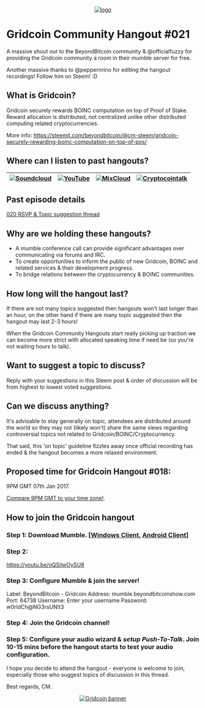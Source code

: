 <center>
<a href="https://www.gridcoin.us"><img src="https://i.imgur.com/IPq8wdr.jpg" alt="logo" /></a>
</center>

# Gridcoin Community Hangout #021

A massive shout out to the BeyondBitcoin community & @officialfuzzy for providing the Gridcoin community a room in their mumble server for free.

Another massive thanks to @peppernrino for editing the hangout recordings! Follow him on Steem! :D

## What is Gridcoin?

Gridcoin securely rewards BOINC computation on top of Proof of Stake. Reward allocation is distributed, not centralized unlike other distributed computing related cryptocurrencies.

More info: https://steemit.com/beyondbitcoin/@cm-steem/gridcoin-securely-rewarding-boinc-computation-on-top-of-pos/

## Where can I listen to past hangouts?

|  <a href="https://soundcloud.com/gridcoin-community-hangouts"><img src="https://i.imgur.com/hdacJVS.png" alt="Soundcloud" /></a> | <a href="https://www.youtube.com/channel/UC0Z3uczcC2okYRrLLCZFrMQ"><img src="https://i.imgur.com/QvoebV5.png" alt="YouTube" /></a>  | <a href="https://www.mixcloud.com/gridcoin_hangouts/"><img src="https://i.imgur.com/e5DHO0G.jpg" alt="MixCloud" /></a>  | <a href="https://cryptocointalk.com/topic/48658-beyond-bitcoin-regular-gridcoin-mumble-conference-calls/"><img src="https://i.imgur.com/LfhrCA6.png" alt="Cryptocointalk" /></a>
|---|---|---|---|

## Past episode details
<a href="https://steemit.com/gridcoin/@cm-steem/gridcoin-community-hangout-020-24th-dec-2016-9pm-gmt-rsvp-and-suggest-topics">020 RSVP & Topic suggestion thread</a>

## Why are we holding these hangouts?
* A mumble conference call can provide significant advantages over communicating via forums and IRC.
* To create opportunities to inform the public of new Gridcoin, BOINC and related services & their development progress.
* To bridge relations between the cryptocurrency & BOINC communities.

## How long will the hangout last?

If there are not many topics suggested then hangouts won't last longer than an hour, on the other hand if there are many topic suggested then the hangout may last 2-3 hours!

When the Gridcoin Community Hangouts start really picking up traction we can become more strict with allocated speaking time if need be (so you're not waiting hours to talk).

## Want to suggest a topic to discuss?

Reply with your suggestions in this Steem post & order of discussion will be from highest to lowest voted suggestions.

## Can we discuss anything?

It's advisable to stay generally on topic, attendees are distributed around the world so they may not (likely won't) share the same views regarding controversial topics not related to Gridcoin/BOINC/Cryptocurrency.

That said, this 'on topic' guideline fizzles away once official recording has ended & the hangout becomes a more relaxed environment.

## Proposed time for Gridcoin Hangout #018:

9PM GMT 07th Jan 2017.

[Compare 9PM GMT to your time zone!](http://everytimezone.com/#2017-01-07,540,c8l).

## How to join the Gridcoin hangout
### Step 1: Download Mumble. [[Windows Client](http://www.mumble.com/), [Android Client](https://play.google.com/store/apps/details?id=com.morlunk.mumbleclient.free)]
### Step 2:
https://youtu.be/oQSilwOySU8
### Step 3: Configure Mumble & join the server!
Label: BeyondBitcoin - Gridcoin
Address: mumble.beyondbitcoinshow.com
Port: 64738
Username: Enter your username
Password: w0rldCh@NG3rsUN!t3

### Step 4: Join the Gridcoin channel!
### Step 5: Configure your audio wizard & ***setup Push-To-Talk***. Join 10-15 mins before the hangout starts to test your audio configuration.

I hope you decide to attend the hangout - everyone is welcome to join, especially those who suggest topics of discussion in this thread.

Best regards,
CM.

<center>
<a href="https://www.gridcoin.us"><img src="https://img1.steemit.com/0x0/https://i.imgur.com/pwXnVnH.jpg" alt="Gridcoin banner" /></a>
</center>
